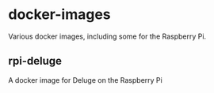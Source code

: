# docker-images
Various docker images, including some for the Raspberry Pi.

## rpi-deluge
A docker image for Deluge on the Raspberry Pi
